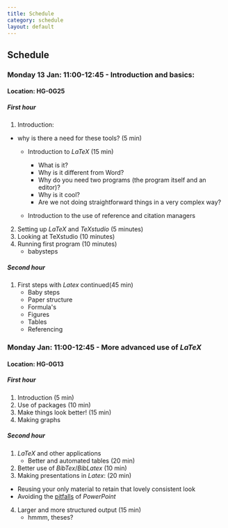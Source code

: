 ```yaml
---
title: Schedule
category: schedule
layout: default
---
```


## Schedule

### Monday 13 Jan: 11:00-12:45 - Introduction and basics:

#### Location: HG-0G25

##### First hour

1.	Introduction: 
  - why is there a need for these tools? (5 min)
	- Introduction to *LaTeX* (15 min)
      + What is it? 
	  + Why is it different from Word?
      + Why do you need two programs (the program itself and an editor)?
      + Why is it cool?
      + Are we not doing straightforward things in a very complex way?
	
	- Introduction to the use of reference and citation managers
2. Setting up *LaTeX* and *TeXstudio* (5 minutes)
3. Looking at TeXstudio (10 minutes)
4. Running first program (10 minutes)
	- babysteps

##### Second hour

1. First steps with *Latex* continued(45 min)
	- Baby steps
	- Paper structure
	- Formula's
	- Figures
	- Tables
	- Referencing

### Monday Jan: 11:00-12:45 - More advanced use of *LaTeX*

#### Location: HG-0G13

##### First hour

1.  Introduction (5 min) 
2.	Use of packages (10 min)
3.  Make things look better! (15 min)
4.  Making graphs 

##### Second hour

1.	*LaTeX* and other applications
	- Better and automated tables (20 min)
2.	Better use of *BibTex*/*BibLatex* (10 min)
3.	Making presentations in *Latex*: (20 min)
  - Reusing your only material to retain that lovely consistent look
  - Avoiding the [pitfalls](http://users.ha.uth.gr/tgd/pt0501/09/Tufte.pdf) of *PowerPoint* 
4.  Larger and more structured output (15 min)
	- hmmm, theses?
